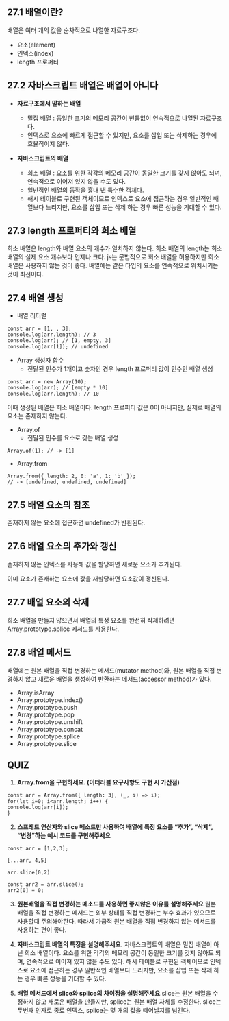 ## 27.1 배열이란?
배열은 여러 개의 값을 순차적으로 나열한 자료구조다.
- 요소(element)
- 인덱스(index)
- length 프로퍼티

## 27.2 자바스크립트 배열은 배열이 아니다
- **자료구조에서 말하는 배열**
  - 밀집 배열 : 동일한 크기의 메모리 공간이 빈틈없이 연속적으로 나열된 자료구조다.
  - 인덱스로 요소에 빠르게 접근할 수 있지만, 요소를 삽입 또는 삭제하는 경우에 효율적이지 않다.

- **자바스크립트의 배열**
  - 희소 배열 : 요소를 위한 각각의 메모리 공간이 동일한 크기를 갖지 않아도 되며, 연속적으로 이어져 있지 않을 수도 있다.
  - 일반적인 배열의 동작을 흉내 낸 특수한 객체다.
  - 해시 테이블로 구현된 객체이므로 인덱스로 요소에 접근하는 경우 일반적인 배열보다 느리지만, 요소를 삽입 또는 삭제 하는 경우 빠른 성능을 기대할 수 있다.


## 27.3 length 프로퍼티와 희소 배열
희소 배열은 length와 배열 요소의 개수가 일치하지 않는다.
희소 배열의 length는 희소 배열의 실제 요소 개수보다 언제나 크다.
js는 문법적으로 희소 배열을 허용하지만 희소 배열은 사용하지 않는 것이 좋다. 배열에는 같은 타입의 요소를 연속적으로 위치시키는 것이 최선이다.

## 27.4 배열 생성
- 배열 리터럴
```
const arr = [1, , 3];
console.log(arr.length); // 3
console.log(arr); // [1, empty, 3]
console.log(arr[1]); // undefined

```
- Array 생성자 함수
	- 전달된 인수가 1개이고 숫자인 경우 length 프로퍼티 값이 인수인 배열 생성
```
const arr = new Array(10);
console.log(arr); // [empty * 10]
console.log(arr.length); // 10
```
이때 생성된 배열은 희소 배열이다.
length 프로퍼티 값은 0이 아니지만, 실제로 배열의 요소는 존재하지 않는다.

- Array.of
	- 전달된 인수를 요소로 갖는 배열 생성
```
Array.of(1); // -> [1]
```
- Array.from
```
Array.from({ length: 2, 0: 'a', 1: 'b' });
// -> [undefined, undefined, undefined]
```

## 27.5 배열 요소의 참조

존재하지 않는 요소에 접근하면 undefined가 반환된다.

## 27.6 배열 요소의 추가와 갱신

존재하지 않는 인덱스를 사용해 값을 할당하면 새로운 요소가 추가된다.

이미 요소가 존재하는 요소에 값을 재할당하면 요소값이 갱신된다.

## 27.7 배열 요소의 삭제

희소 배열을 만들지 않으면서 배열의 특정 요소를 완전히 삭제하려면 Array.prototype.splice 메서드를 사용한다.

## 27.8 배열 메서드

배열에는 원본 배열을 직접 변경하는 메서드(mutator method)와, 원본 배열을 직접 변경하지 않고 새로운 배열을 생성하여 반환하는 메서드(accessor method)가 있다.

-   Array.isArray
-   Array.prototype.index()
-   Array.prototype.push
-   Array.prototype.pop
-   Array.prototype.unshift
-   Array.prototype.concat
-   Array.prototype.splice
-   Array.prototype.slice


## QUIZ
1.  **Array.from을 구현하세요. (이터러블 요구사항도 구현 시 가산점)**
```
const arr = Array.from({ length: 3}, (_, i) => i);
for(let i=0; i<arr.length; i++) {
console.log(arr[i]);
}
```

2. **스프레드 연산자와 slice 메소드만 사용하여 배열에 특정 요소를 “추가”, “삭제”, “변경”하는 예시 코드를 구현해주세요**
```
const arr = [1,2,3];

[...arr, 4,5]

arr.slice(0,2) 

const arr2 = arr.slice();
arr2[0] = 0;
```

3.  **원본배열을 직접 변경하는 메소드를 사용하면 좋지않은 이유를 설명해주세요** 
   원본 배열을 직접 변경하는 메서드는 외부 상태를 직접 변경하는 부수 효과가 있으므로 사용할때 주의해야한다. 따라서 가급적 원본 배열을 직접 변경하지 않는 메서드를 사용하는 편이 좋다.

4. **자바스크립트 배열의 특징을 설명해주세요.**
   자바스크립트의 배열은 밀집 배열이 아닌 희소 배열이다.
   요소를 위한 각각의 메모리 공간이 동일한 크기를 갖지 않아도 되며, 연속적으로 이어져 있지 않을 수도 있다.
   해시 테이블로 구현된 객체이므로 인덱스로 요소에 접근하는 경우 일반적인 배열보다 느리지만, 요소를 삽입 또는 삭제 하는 경우 빠른 성능을 기대할 수 있다.

5. **배열 메서드에서 slice와 splice의 차이점을 설명해주세요**
   slice는 원본 배열을 수정하지 않고 새로운 배열을 만들지만, splice는 원본 배열 자체를 수정한다.
   slice는 두번째 인자로 종료 인덱스, splice는 몇 개의 값을 떼어낼지를 넘긴다.

